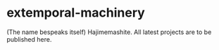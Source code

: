 # extemporal-machinery 
(The name bespeaks itself)
Hajimemashite. All latest projects are to be published here. 
